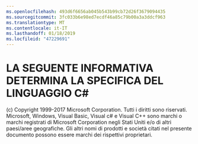 ```yaml
---
ms.openlocfilehash: 493d6f6656ab045b543b99cb72d26f3679094435
ms.sourcegitcommit: 3fc033b6e98ed7ecdf46a85c79b00a3a3ddcf963
ms.translationtype: MT
ms.contentlocale: it-IT
ms.lasthandoff: 01/18/2019
ms.locfileid: "47229691"
---
```

<a name="the-following-notice-governs-the-c-spec"></a>LA SEGUENTE INFORMATIVA DETERMINA LA SPECIFICA DEL LINGUAGGIO C#
=====

(c) Copyright 1999-2017 Microsoft Corporation. Tutti i diritti sono riservati.
Microsoft, Windows, Visual Basic, Visual c# e Visual C++ sono marchi o marchi registrati di Microsoft Corporation negli Stati Uniti e/o di altri paesi/aree geografiche.
Gli altri nomi di prodotti e società citati nel presente documento possono essere marchi dei rispettivi proprietari.

